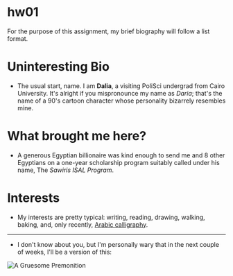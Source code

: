 # hw01
For the purpose of this assignment, my brief biography will follow a list format. 
# Uninteresting Bio

* The usual start, name. I am **Dalia**, a visiting PoliSci undergrad from Cairo University. It's alright if you mispronounce my name as *Daria*; that's the name of a 90's cartoon character whose personality bizarrely resembles mine.   
# What brought me here?
* A generous Egyptian billionaire was kind enough to send me and 8 other Egyptians on a one-year scholarship program suitably called under his name, The *Sawiris ISAL Program*. 
# Interests
* My interests are pretty typical: writing, reading, drawing, walking, baking, and, only recently, [Arabic calligraphy](http://islamveateizm.com/arabic-calligraphy-riqa-minimalist/241/alluring-arabic-calligraphy-riqa-fresh-at-painting-lighting-design-pin-by-on-pinterest/).  
***
* I don't know about you, but I'm personally wary that in the next couple of weeks, I'll be a version of this:

![A Gruesome Premonition](https://media1.tenor.com/images/2a4624f017abfca893b84e5886c2d7da/tenor.gif)

